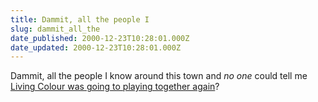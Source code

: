 ```yaml
---
title: Dammit, all the people I
slug: dammit_all_the
date_published: 2000-12-23T10:28:01.000Z
date_updated: 2000-12-23T10:28:01.000Z
---
```


Dammit, all the people I know around this town and *no one* could tell me [Living Colour was going to playing together again](http://entertainment.msn.com/music/news/wkd01.asp)?
